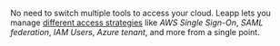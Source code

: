 No need to switch multiple tools to access your cloud.
Leapp lets you manage [different access strategies](https://github.com/Noovolari/leapp/wiki/use-cases) like *AWS Single Sign-On*, *SAML federation*, *IAM Users*, *Azure tenant*, and more from a single point.
